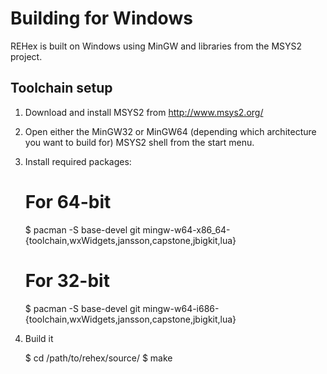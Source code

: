# Building for Windows

REHex is built on Windows using MinGW and libraries from the MSYS2 project.

## Toolchain setup

1) Download and install MSYS2 from http://www.msys2.org/

2) Open either the MinGW32 or MinGW64 (depending which architecture you want to build for) MSYS2 shell from the start menu.

3) Install required packages:

    # For 64-bit
    $ pacman -S base-devel git mingw-w64-x86_64-{toolchain,wxWidgets,jansson,capstone,jbigkit,lua}

    # For 32-bit
    $ pacman -S base-devel git mingw-w64-i686-{toolchain,wxWidgets,jansson,capstone,jbigkit,lua}

4) Build it

    $ cd /path/to/rehex/source/
    $ make
